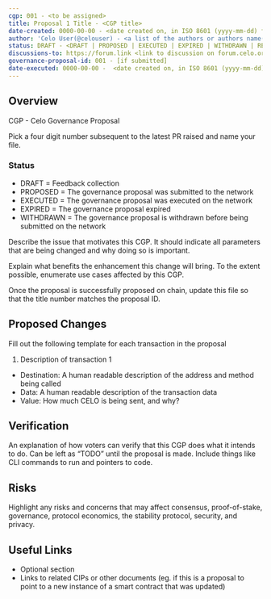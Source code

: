 ```yaml
---
cgp: 001 - <to be assigned>
title: Proposal 1 Title - <CGP title>
date-created: 0000-00-00 - <date created on, in ISO 8601 (yyyy-mm-dd) format>
author: 'Celo User(@celouser) - <a list of the authors or authors name(s) and/or username(s), or name(s) and email(s), e.g. (use with the parentheses or triangular brackets): FirstName LastName (@GitHubUsername), FirstName LastName <foo@bar.com>, FirstName (@GitHubUsername) and GitHubUsername (@GitHubUsername)>'
status: DRAFT - <DRAFT | PROPOSED | EXECUTED | EXPIRED | WITHDRAWN | REJECTED>
discussions-to: https://forum.link <link to discussion on forum.celo.org> // Only link not in MD format - https://forum.link NOT [link](https://forum.link)
governance-proposal-id: 001 - [if submitted]
date-executed: 0000-00-00 -  <date created on, in ISO 8601 (yyyy-mm-dd) format>
---
```

<!-- Please view another completed proposal for reference on filling the above section. It is important the type is correct eg Number, String -->
 
 
## Overview
 
CGP - Celo Governance Proposal
 
Pick a four digit number subsequent to the latest PR raised and name your file.
 
### Status
- DRAFT = Feedback collection
- PROPOSED = The governance proposal was submitted to the network
- EXECUTED = The governance proposal was executed on the network
- EXPIRED = The governance proposal expired
- WITHDRAWN = The governance proposal is withdrawn before being submitted on the network
 
Describe the issue that motivates this CGP. It should indicate all parameters that are being changed and why doing so is important.
 
Explain what benefits the enhancement this change will bring. To the extent possible, enumerate use cases affected by this CGP.
 
Once the proposal is successfully proposed on chain, update this file so that the title number matches the proposal ID.
 
## Proposed Changes
 
Fill out the following template for each transaction in the proposal
 
1. Description of transaction 1
  - Destination: A human readable description of the address and method being called
  - Data: A human readable description of the transaction data
  - Value: How much CELO is being sent, and why?
 
## Verification
 
An explanation of how voters can verify that this CGP does what it intends to do. Can be left as “TODO” until the proposal is made. Include things like CLI commands to run and pointers to code.
 
## Risks
 
Highlight any risks and concerns that may affect consensus, proof-of-stake, governance, protocol economics, the stability protocol, security, and privacy.
 
## Useful Links
 
* Optional section
* Links to related CIPs or other documents (eg. if this is a proposal to point to a new instance of a smart contract that was updated)
